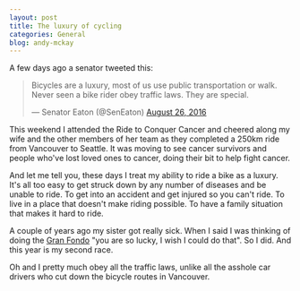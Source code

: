 ```yaml
---
layout: post
title: The luxury of cycling
categories: General
blog: andy-mckay
---
```


A few days ago a senator tweeted this:

<blockquote class="twitter-tweet" data-lang="en"><p lang="en" dir="ltr">Bicycles are a luxury, most of us use public transportation or walk. Never seen a bike rider obey traffic laws. They are special.</p>&mdash; Senator Eaton (@SenEaton) <a href="https://twitter.com/SenEaton/status/769222300545744896">August 26, 2016</a></blockquote>

This weekend I attended the Ride to Conquer Cancer and cheered along my wife and the other members of her team as they completed a 250km ride from Vancouver to Seattle. It was moving to see cancer survivors and people who've lost loved ones to cancer, doing their bit to help fight cancer.

And let me tell you, these days I treat my ability to ride a bike as a luxury.  It's all too easy to get struck down by any number of diseases and be unable to ride. To get into an accident and get injured so you can't ride. To live in a place that doesn't make riding possible. To have a family situation that makes it hard to ride.

A couple of years ago my sister got really sick. When I said I was thinking of doing the <a href="http://www.agmweb.ca/2015-09-12-gran-fondo/">Gran Fondo</a> "you are so lucky, I wish I could do that". So I did. And this year is my second race.

Oh and I pretty much obey all the traffic laws, unlike all the asshole car drivers who cut down the bicycle routes in Vancouver.
